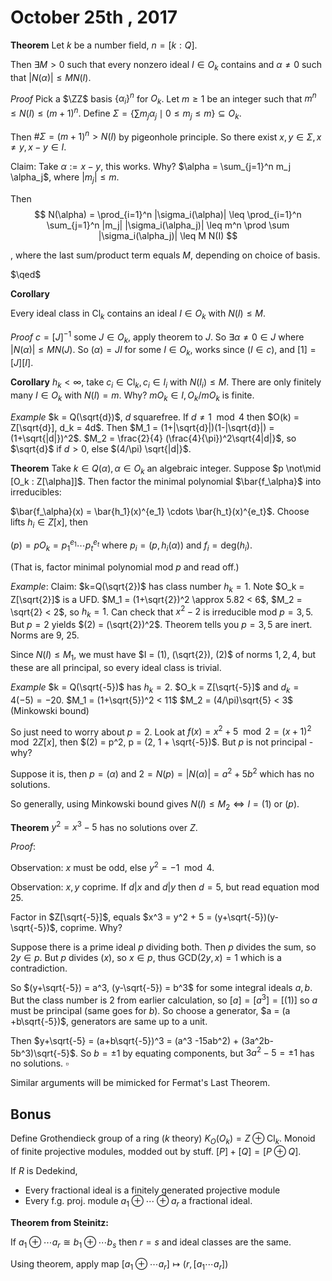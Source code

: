 # October 25th , 2017

**Theorem**
Let $k$ be a number field, $n = [k: Q]$.

Then $\exists M >0$ such that every nonzero ideal $I \in O_k$ contains and $\alpha\neq 0$ such that $|N(\alpha)| \leq M N(I)$.

*Proof*
Pick a $\ZZ$ basis $\{\alpha_i\}^n$ for $O_k$. Let $m \geq 1$ be an integer such that $m^n \leq N(I) \leq (m+1)^n$.
Define $\Sigma = \{ \sum m_j\alpha_j \mid 0 \leq m_j \leq m\} \subseteq O_k$.

Then $\# \Sigma = (m+1)^n > N(I)$ by pigeonhole principle.
So there exist $x,y \in \Sigma, x\neq y, x-y \in I$.

Claim: Take $\alpha := x-y$, this works. Why? $\alpha  = \sum_{j=1}^n m_j \alpha_j$, where $|m_j| \leq m$.

Then
$$
N(\alpha) = \prod_{i=1}^n |\sigma_i(\alpha)| \leq \prod_{i=1}^n \sum_{j=1}^n |m_j| |\sigma_i(\alpha_j)| \leq m^n \prod \sum |\sigma_i(\alpha_j)| \leq M N(I)
$$

, where the last sum/product term equals $M$, depending on choice of basis.

$\qed$

**Corollary**

Every ideal class in $\text{Cl}_k$ contains an ideal $I\in O_k$ with $N(I) \leq M$.

*Proof*
$c = [J]^{-1}$ some $J \in O_k$, apply theorem to $J$. So $\exists \alpha \neq 0 \in J$ where $|N(\alpha)| \leq MN(J)$.
So $(\alpha) = JI$ for some $I \in O_k$, works since $(I \in c)$, and $[1] = [J][I]$.

**Corollary**
$h_k < \infty$, take $c_i \in \text{Cl}_k, c_i \in I_i$ with $N(I_i) \leq M$. There are only finitely many $I \in O_k$ with $N(I) = m$. Why? $mO_k \in I, O_k/mO_k$ is finite.

*Example*
$k = Q(\sqrt{d})$, $d$ squarefree. If $d\neq 1 \mod 4$ then $O(k) = Z[\sqrt{d}], d_k = 4d$.
Then $M_1 = (1+|\sqrt{d}|)(1-|\sqrt{d}|) = (1+\sqrt{|d|})^2$.
$M_2 = \frac{2}{4} (\frac{4}{\pi})^2\sqrt{4|d|}$, so $\sqrt{d}$ if $d > 0$, else $(4/\pi) \sqrt{|d|}$.

**Theorem**
Take $k\in Q(\alpha), \alpha \in O_k$ an algebraic integer. Suppose $p \not\mid [O_k : Z[\alpha]]$. Then factor the minimal polynomial $\bar{f_\alpha}$ into irreducibles:

$\bar{f_\alpha}(x) = \bar{h_1}(x)^{e_1} \cdots \bar{h_t}(x)^{e_t}$. Choose lifts $h_i \in Z[x]$, then

$(p) = pO_k = p_1^{e_1} \cdots p_t^{e_t}$ where $p_i = (p, h_i(\alpha))$ and $f_i = \text{deg}(h_i)$.

(That is, factor minimal polynomial mod $p$ and read off.)

*Example*:
Claim: $k=Q(\sqrt{2})$ has class number $h_k = 1$. Note $O_k = Z[\sqrt{2}]$ is a UFD.
$M_1 = (1+\sqrt{2})^2 \approx 5.82 < 6$, $M_2 = \sqrt{2} < 2$, so $h_k = 1$.
Can check that $x^2-2$ is irreducible mod $p=3,5$. But $p=2$ yields $(2) = (\sqrt{2})^2$. Theorem tells you $p=3,5$ are inert. Norms are 9, 25.

Since $N(I) \leq M_1$, we must have $I = (1), (\sqrt{2}), (2)$ of norms $1,2,4$, but these are all principal, so every ideal class is trivial.

*Example*
$k = Q(\sqrt{-5})$ has $h_k = 2$. $O_k = Z[\sqrt{-5}]$ and $d_k = 4(-5) = -20$.
$M_1 = (1+\sqrt{5})^2 < 11$
$M_2 = (4/\pi)\sqrt{5} < 3$ (Minkowski bound)

So just need to worry about $p=2$. Look at $f(x) = x^2  + 5 \mod 2 = (x+1)^2 \mod 2 Z[x]$, then $(2) = p^2, p = (2, 1 + \sqrt{-5})$. But $p$ is not principal - why?

Suppose it is, then $p = (\alpha)$ and $2 = N(p) = |N(\alpha)| = a^2 + 5b^2$ which has no solutions.

So generally, using Minkowski bound gives $N(I) \leq M_2 \iff I = (1) ~\text{or}~ (p)$.

**Theorem**
$y^2=x^3-5$ has no solutions over $Z$.

*Proof*:

Observation: $x$ must be odd, else $y^2 = -1 \mod 4$.

Observation: $x,y$ coprime. If $d|x$ and $d|y$ then $d=5$, but read equation mod 25.

Factor in $Z[\sqrt{-5}]$, equals $x^3 = y^2 + 5 = (y+\sqrt{-5})(y-\sqrt{-5})$, coprime. Why?

Suppose there is a prime ideal $p$ dividing both. Then $p$ divides the sum, so $2y \in p$. But $p$ divides $(x)$, so $x \in p$, thus GCD$(2y, x) = 1$ which is a contradiction.

So $(y+\sqrt{-5}) = a^3, (y-\sqrt{-5}) = b^3$ for some integral ideals $a,b$. But the class number is $2$ from earlier calculation, so $[a] = [a^3] = [(1)]$ so $a$ must be principal (same goes for $b$). So choose a generator, $a = (a +b\sqrt{-5})$, generators are same up to a unit.

Then $y+\sqrt{-5} = (a+b\sqrt{-5})^3 = (a^3 -15ab^2) + (3a^2b-5b^3)\sqrt{-5}$. So $b=\pm 1$ by equating components, but $3a^2-5 = \pm 1$ has no solutions. $\square$

Similar arguments will be mimicked for Fermat's Last Theorem.

## Bonus

Define Grothendieck group of a ring ($k$ theory) $K_O(O_k) = Z \oplus \text{Cl}_k$. Monoid of finite projective modules, modded out by stuff. $[P] + [Q] = [P \oplus Q]$.

If $R$ is Dedekind,

- Every fractional ideal is a finitely generated projective module
- Every f.g. proj. module $a_1 \oplus \cdots \oplus a_r$ a fractional ideal.

**Theorem from Steinitz:**

If $a_1 \oplus \cdots a_r \cong b_1 \oplus \cdots b_s$ then $r=s$ and ideal classes are the same.

Using theorem, apply map $[a_1 \oplus \cdots a_r] \mapsto (r, [a_1 \cdots a_r])$


